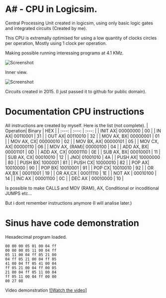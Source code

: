 # A# - CPU in Logicsim.
Central Processing Unit created in logicsim, using only basic logic gates and integrated circuits (Created by me).

This CPU is extremally optimised for using a low quantity of clocks circles per operation, Mostly using 1 clock per operation. 

Making possible running interessing programs at 4.1 KMz.


![Screenshot](https://i.postimg.cc/bNXQj4TP/Captura-de-Tela-2017-10-12-as-21-26-43.png)

Inner view.

![Screenshot](https://i.postimg.cc/nrmSh7gh/Captura-de-Tela-2017-10-12-as-21-22-34.png)

Circuits created in 2015. (I just passed it to github for public domain).

# Documentation CPU instructions
All instructions are created by myself.
Here is the list (not complete).
| Operation| Binary | HEX |
| :---: | :---: | :---: |
| INIT AX| 00000000 | 00 |
| IN AX| 00110001 | 31 |
| OUT AX| 00110010 | 32 |
| MOV AX, BX| 00000001 | 01 |
| MOV AX, CX| 00000010 | 02 |
| MOV BX, AX| 00000101 | 05 |
| MOV CX, AX| 00000110 | 06 |
| MOV AX, {RAM}| 00000100 | 04 |
| ADD AX, BX| 00001101 | 0D |
| ADD AX, CX| 00001110 | 0E |
| SUB AX, BX| 00010001 | 11 |
| SUB AX, CX| 00010010 | 12 |
| JNO| 01001010 | 4A |
| PUSH AX| 10000000 | 80 |
| PUSH BX| 1000001 | 81 |
| PUSH CX| 10000010 | 82 |
| POP AX| 10010000 | 90 |
| POP BX| 10010001 | 91 |
| POP CX| 10010010 | 92 |
| OR AX,BX | 00011001 | 19 |
| OR AX,CX | 00011110 | 1E |
| NOT AX | 00010100 | 14 |
| INC AX | 00001100 | 0C |
| DEC AX | 00010000 | 10 |

Is possible to make CALLS and MOV {RAM}, AX, Conditional or incoditional JUMPS etc... 

But i dont remember instructions anymore (I will analise later.)


# Sinus have code demonstration
Hexadecimal program loaded.
```
00 00 00 05 01 00 04 ff
00 00 00 05 11 00 04 ff
05 11 00 04 ff 05 21 00
04 ff 05 21 00 04 ff 05
41 00 04 ff 05 41 00 04
ff 05 21 00 04 ff 00 05
21 00 04 ff 05 11 00 04
ff 05 11 00 04 ff 00 00
00 27 08
```
Video demonstration 
[![Watch the video]](https://www.youtube.com/watch?v=P-vK3BA1kco&feature=youtu.be)

